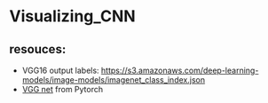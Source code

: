 # Visualizing_CNN
## resouces:
- VGG16 output labels: https://s3.amazonaws.com/deep-learning-models/image-models/imagenet_class_index.json
- [VGG net](https://pytorch.org/vision/stable/models/vgg.html) from Pytorch
